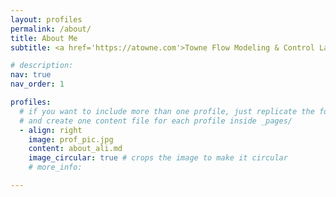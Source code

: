 ```yaml
---
layout: profiles
permalink: /about/
title: About Me
subtitle: <a href='https://atowne.com'>Towne Flow Modeling & Control Lab, University of Michigan</a>

# description: 
nav: true
nav_order: 1

profiles:
  # if you want to include more than one profile, just replicate the following block
  # and create one content file for each profile inside _pages/
  - align: right
    image: prof_pic.jpg
    content: about_ali.md
    image_circular: true # crops the image to make it circular
    # more_info: 

---
```

